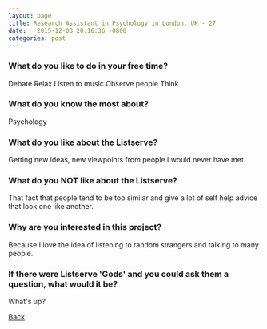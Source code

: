 ```yaml
---
layout: page
title: Research Assistant in Psychology in London, UK - 27
date:   2015-12-03 20:16:36 -0800
categories: post
---
```


### What do you like to do in your free time?
<p>Debate
Relax
Listen to music
Observe people
Think</p>

### What do you know the most about?
<p>Psychology</p>

### What do you like about the Listserve?
<p>Getting new ideas, new viewpoints from people I would never have met.</p>

### What do you NOT like about the Listserve?
<p>That fact that people tend to be too similar and give a lot of self help advice that look one like another.</p>

### Why are you interested in this project?
<p>Because I love the idea of  listening to random strangers and talking to many people.</p>

### If there were Listserve 'Gods' and you could ask them a question, what would it be?
<p>What's up?</p>

[Back][1]

[1]: /responders/all